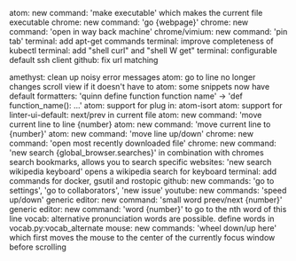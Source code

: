 atom: new command: 'make executable' which makes the current file executable
chrome: new command: 'go {webpage}'
chrome: new command: 'open in way back machine'
chrome/vimium: new command: 'pin tab'
terminal: add apt-get commands
terminal: improve completeness of kubectl
terminal: add "shell curl" and "shell W get"
terminal: configurable default ssh client
github: fix url matching






amethyst: clean up noisy error messages
atom: go to line no longer changes scroll view if it doesn't have to
atom: some snippets now have default formatters: 'quinn define function function name' -> 'def function_name(): ...'
atom: support for plug in: atom-isort
atom: support for linter-ui-default: next/prev in current file
atom: new command: 'move current line to line {number}
atom: new command: 'move current line to {number}'
atom: new command: 'move line up/down'
chrome: new command: 'open most recently downloaded file'
chrome: new command: 'new search {global_browser.searches}' in combination with chromes search bookmarks, allows you to search specific websites: 'new search wikipedia keyboard' opens a wikipedia search for keyboard
terminal: add commands for docker, gsutil and rostopic
github: new commands: 'go to settings', 'go to collaborators', 'new issue'
youtube: new commands: 'speed up/down'
generic editor: new command: 'small word preev/next {number}'
generic editor: new command: 'word {number}' to go to the nth word of this line
vocab: alternative pronunciation words are possible. define words in vocab.py:vocab_alternate
mouse: new commands: 'wheel down/up here' which first moves the mouse to the center of the currently focus window before scrolling
